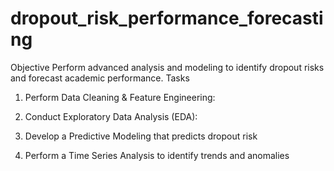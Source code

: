 # dropout_risk_performance_forecasting

Objective
Perform advanced analysis and modeling to identify dropout risks and forecast academic performance.
Tasks
1.	Perform Data Cleaning & Feature Engineering:
   
2.	Conduct Exploratory Data Analysis (EDA):
   
3.	Develop a Predictive Modeling that predicts dropout risk

4.	Perform a Time Series Analysis to identify trends and anomalies
